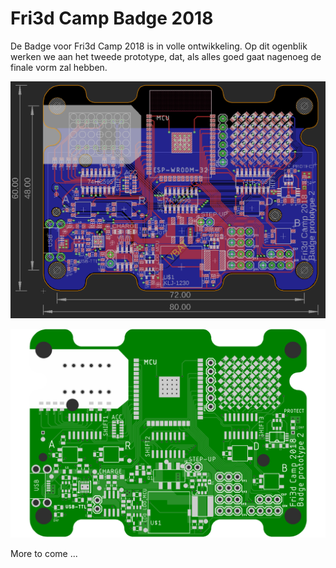 # Fri3d Camp Badge 2018

De Badge voor Fri3d Camp 2018 is in volle ontwikkeling. Op dit ogenblik werken we aan het tweede prototype, dat, als alles goed gaat nagenoeg de finale vorm zal hebben.

![Fri3d Camp Badge prototype 2](media/fri3d-camp-2018-badge-proto-2.png)

![Fri3d Camp Badge prototype 2](media/fri3d-camp-2018-badge-proto-2-cam.png)

More to come ...
